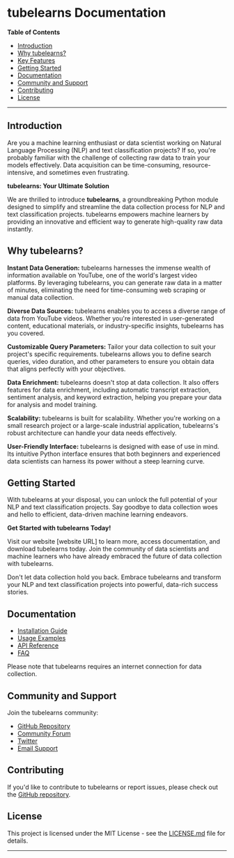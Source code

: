 # tubelearns Documentation

**Table of Contents**
- [Introduction](#introduction)
- [Why tubelearns?](#why-tubelearns)
- [Key Features](#key-features)
- [Getting Started](#getting-started)
- [Documentation](#documentation)
- [Community and Support](#community-and-support)
- [Contributing](#contributing)
- [License](#license)

---

## Introduction

Are you a machine learning enthusiast or data scientist working on Natural Language Processing (NLP) and text classification projects? If so, you're probably familiar with the challenge of collecting raw data to train your models effectively. Data acquisition can be time-consuming, resource-intensive, and sometimes even frustrating.

**tubelearns: Your Ultimate Solution**

We are thrilled to introduce **tubelearns**, a groundbreaking Python module designed to simplify and streamline the data collection process for NLP and text classification projects. tubelearns empowers machine learners by providing an innovative and efficient way to generate high-quality raw data instantly.

## Why tubelearns?

**Instant Data Generation:** tubelearns harnesses the immense wealth of information available on YouTube, one of the world's largest video platforms. By leveraging tubelearns, you can generate raw data in a matter of minutes, eliminating the need for time-consuming web scraping or manual data collection.

**Diverse Data Sources:** tubelearns enables you to access a diverse range of data from YouTube videos. Whether you're interested in user-generated content, educational materials, or industry-specific insights, tubelearns has you covered.

**Customizable Query Parameters:** Tailor your data collection to suit your project's specific requirements. tubelearns allows you to define search queries, video duration, and other parameters to ensure you obtain data that aligns perfectly with your objectives.

**Data Enrichment:** tubelearns doesn't stop at data collection. It also offers features for data enrichment, including automatic transcript extraction, sentiment analysis, and keyword extraction, helping you prepare your data for analysis and model training.

**Scalability:** tubelearns is built for scalability. Whether you're working on a small research project or a large-scale industrial application, tubelearns's robust architecture can handle your data needs effectively.

**User-Friendly Interface:** tubelearns is designed with ease of use in mind. Its intuitive Python interface ensures that both beginners and experienced data scientists can harness its power without a steep learning curve.

## Getting Started

With tubelearns at your disposal, you can unlock the full potential of your NLP and text classification projects. Say goodbye to data collection woes and hello to efficient, data-driven machine learning endeavors.

**Get Started with tubelearns Today!**

Visit our website [website URL] to learn more, access documentation, and download tubelearns today. Join the community of data scientists and machine learners who have already embraced the future of data collection with tubelearns.

Don't let data collection hold you back. Embrace tubelearns and transform your NLP and text classification projects into powerful, data-rich success stories.

## Documentation

- [Installation Guide](https://github.com/KabilPreethamK/tubelearns#installation)
- [Usage Examples](https://github.com/KabilPreethamK/tubelearns#usage)
- [API Reference](https://your-documentation-link-here/api)
- [FAQ](https://github.com/KabilPreethamK/tubelearns/discussions/3)

Please note that tubelearns requires an internet connection for data collection.

## Community and Support

Join the tubelearns community:

- [GitHub Repository](https://github.com/KabilPreethamK/tubelearns)
- [Community Forum](https://github.com/KabilPreethamK/tubelearns/discussions/2)
- [Twitter](https://twitter.com/Tube_learns)
- [Email Support](mailto:tubelearnsofficial@gmail.com)

## Contributing

If you'd like to contribute to tubelearns or report issues, please check out the [GitHub repository](https://github.com/KabilPreethamK/tubelearns).

## License

This project is licensed under the MIT License - see the [LICENSE.md](LICENSE.md) file for details.

---
